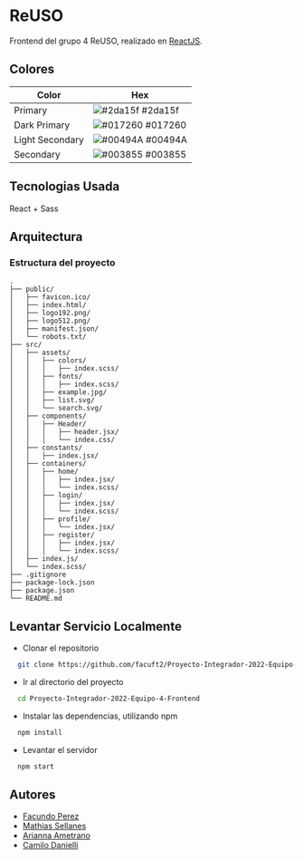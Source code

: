 # ReUSO

Frontend del grupo 4 ReUSO, realizado en [ReactJS](https://reactjs.org/).

## Colores

| Color           | Hex                                                              |
| --------------- | ---------------------------------------------------------------- |
| Primary         | ![#2da15f](https://via.placeholder.com/10/2da15f?text=+) #2da15f |
| Dark Primary    | ![#017260](https://via.placeholder.com/10/017260?text=+) #017260 |
| Light Secondary | ![#00494A](https://via.placeholder.com/10/00494A?text=+) #00494A |
| Secondary       | ![#003855](https://via.placeholder.com/10/003855?text=+) #003855 |


## Tecnologias Usada

React + Sass

## Arquitectura

### Estructura del proyecto

```
.
├── public/
│   ├── favicon.ico/
│   ├── index.html/
│   ├── logo192.png/
│   ├── logo512.png/
│   ├── manifest.json/
│   └── robots.txt/
├── src/
│   ├── assets/
│   │   ├── colors/
│   │   │   ├── index.scss/
│   │   ├── fonts/
│   │   │   ├── index.scss/
│   │   ├── example.jpg/
│   │   ├── list.svg/
│   │   └── search.svg/
│   ├── components/
│   │   ├── Header/
│   │   │   ├── header.jsx/
│   │   │   └── index.css/
│   ├── constants/
│   │   ├── index.jsx/
│   ├── containers/
│   │   ├── home/
│   │   │   ├── index.jsx/
│   │   │   └── index.scss/
│   │   ├── login/
│   │   │   ├── index.jsx/
│   │   │   └── index.scss/
│   │   ├── profile/
│   │   │   └── index.jsx/
│   │   ├── register/
│   │   │   ├── index.jsx/
│   │   │   └── index.scss/
│   ├── index.js/
│   └── index.scss/
├── .gitignore
├── package-lock.json
├── package.json
└── README.md
```
## Levantar Servicio Localmente

- Clonar el repositorio

```bash
  git clone https://github.com/facuft2/Proyecto-Integrador-2022-Equipo-4-Frontend
```

- Ir al directorio del proyecto

```bash
  cd Proyecto-Integrador-2022-Equipo-4-Frontend
```

- Instalar las dependencias, utilizando npm

```bash
  npm install
```

- Levantar el servidor

```bash
  npm start
```

## Autores

- [Facundo Perez](https://www.github.com/facuft2)
- [Mathias Sellanes](https://github.com/mathiassellanes)
- [Arianna Ametrano](...)
- [Camilo Danielli](...)